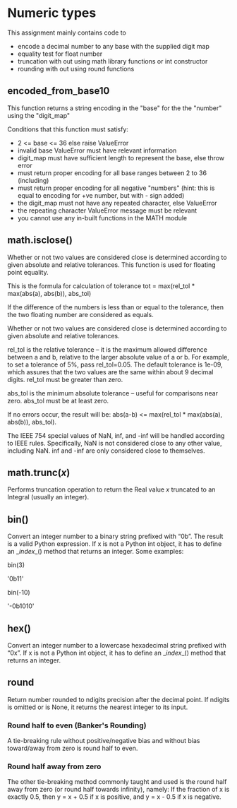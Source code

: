 # Numeric types

This assignment mainly contains code to 

- encode a decimal number to any base with the supplied digit map
- equality test for float number
- truncation with out using math library functions or int constructor
- rounding with out using round functions

## encoded_from_base10

This function returns a string encoding in the "base" for the the "number" using the "digit_map"

Conditions that this function must satisfy:

- 2 <= base <= 36 else raise ValueError
- invalid base ValueError must have relevant information
- digit_map must have sufficient length to represent the base, else throw error
- must return proper encoding for all base ranges between 2 to 36 (including)
- must return proper encoding for all negative "numbers" (hint: this is equal to encoding for +ve number, but with - sign added)
- the digit_map must not have any repeated character, else ValueError
- the repeating character ValueError message must be relevant
- you cannot use any in-built functions in the MATH module

## math.isclose()

Whether or not two values are considered close is determined according to given absolute and relative tolerances. This function is used for floating point equality.

This is the formula for calculation of tolerance
tot = max(rel_tol * max(abs(a), abs(b)), abs_tol)

If the difference of the numbers is less than or equal to the tolerance, then the two floating number are considered as equals.

Whether or not two values are considered close is determined according to given absolute and relative tolerances.

rel_tol is the relative tolerance – it is the maximum allowed difference between a and b, relative to the larger absolute value of a or b. For example, to set a tolerance of 5%, pass rel_tol=0.05. The default tolerance is 1e-09, which assures that the two values are the same within about 9 decimal digits. rel_tol must be greater than zero.

abs_tol is the minimum absolute tolerance – useful for comparisons near zero. abs_tol must be at least zero.

If no errors occur, the result will be: abs(a-b) <= max(rel_tol * max(abs(a), abs(b)), abs_tol).

The IEEE 754 special values of NaN, inf, and -inf will be handled according to IEEE rules. Specifically, NaN is not considered close to any other value, including NaN. inf and -inf are only considered close to themselves.

## math.trunc(*x*)

Performs truncation operation to return the Real value *x* truncated to an Integral (usually an integer).

## bin()

Convert an integer number to a binary string prefixed with “0b”. The result is a valid Python expression. If x is not a Python int object, it has to define an \__index__() method that returns an integer. Some examples:

bin(3)

'0b11'

bin(-10)

'-0b1010'

## hex()

Convert an integer number to a lowercase hexadecimal string prefixed with “0x”. If x is not a Python int object, it has to define an \__index__() method that returns an integer.

## round

Return number rounded to ndigits precision after the decimal point. If ndigits is omitted or is None, it returns the nearest integer to its input.

### Round half to even (Banker's Rounding)

A tie-breaking rule without positive/negative bias and without bias toward/away from zero is round half to even.

### Round half away from zero

The other tie-breaking method commonly taught and used is the round half away from zero (or round half towards infinity), namely: If the fraction of x is exactly 0.5, then y = x + 0.5 if x is positive, and y = x - 0.5 if x is negative.
